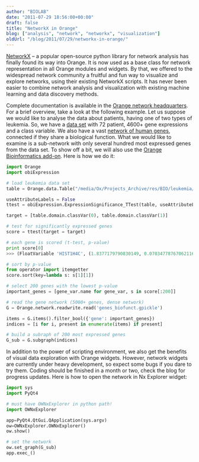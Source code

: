 ```yaml
---
author: "BIOLAB"
date: "2011-07-29 18:56:00+00:00"
draft: false
title: "NetworkX in Orange"
blog: ["analysis", "network", "networkx", "visualization"]
oldUrl: "/blog/2011/07/29/networkx-in-orange/"
---
```


[NetworkX](http://networkx.lanl.gov/) – a popular open-source python library for network analysis has finally found its way into Orange. It is now used as a base class for network representation in all Orange modules and widgets. By that, we offered to the widespread network community a fruitful and fun way to visualize and explore networks, using their existing NetworkX scripts. It has never been easier to combine network analysis and visualization with existing machine learning and data discovery methods.

Complete documentation is available in the [Orange network headquarters](/doc/orange25/Orange.network.html). For a brief overview, take a look at the following example. Let us suppose we would like to analyse the data about patients, having one of two types of leukemia. So, we have a [data set](http://blog.biolab.si/wp-content/uploads/2011/07/29/leukemiagsea.tab) with 72 patient, 4600+ gene expressions and a class variable. We also have a vast [network of human genes](genes_biofuncttar.gz), connected if they share a biological function. What we would like to examine is a sub-network with only several hundred most expressed genes from the data set. To show off a bit, we will also use the [Orange Bioinformatics add-on](/addons/). Here is how we do it:

```python
import Orange
import obiExpression

# load leukemia data set
table = Orange.data.Table("/media/Ox/Projects_Archive/res/BIO/leukemia/leukemiaGSEA.tab")

useAttributeLabels = False
ttest = obiExpression.ExpressionSignificance_TTest(table, useAttributeLabels)

target = [table.domain.classVar(0), table.domain.classVar(1)]

# test for significantly expressed genes
score = ttest(target = target)

# each gene is scored (t-test, p-value)
print score[0]
>>> (FloatVariable 'HIST1H4C', (1.8377179790830149, 0.07034778767062116))

# sort by p-value
from operator import itemgetter
score.sort(key=lambda s: s[1][1])

# select 200 genes with the lowest p-value
important_genes = [gene_var.name for gene_var, s in score[:200]]

# read the gene network (5000+ genes, dense network)
G = Orange.network.readwrite.read('genes_biofunct.gpickle')

items = G.items().filter_bool({'gene': important_genes})
indices = [i for i, present in enumerate(items) if present]

# build a subraph of 200 most expressed genes
G_sub = G.subgraph(indices)
```

In addition to the power of scripting environment, we also get the benefits of visual data exploration with Orange widgets. However, network widgets are currently under heavy development, so expect some bugs if you dare to try them. Coding should be finished in a month or two, check the blog for progress updates. Here is how to open the network in Nx Explorer widget:

```python
import sys
import PyQt4

# must have OWNxExplorer in python path!
import OWNxExplorer

app=PyQt4.QtGui.QApplication(sys.argv)
ow=OWNxExplorer.OWNxExplorer()
ow.show()

# set the network
ow.set_graph(G_sub)
app.exec_()
```
